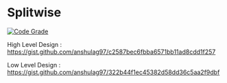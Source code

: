 # Splitwise 

[![Code Grade](https://www.code-inspector.com/project/11081/score/svg)](https://frontend.code-inspector.com/public/project/11081/Splitwise/dashboard)

High Level Design : https://gist.github.com/anshulag97/c2587bec6fbba6571bb11ad8cdd1f257

Low Level Design : https://gist.github.com/anshulag97/322b44f1ec45382d58dd36c5aa2f9dbf
